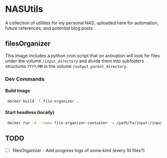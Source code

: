 # NASUtils

A collection of utilities for my personal NAS, uploaded here for automation, future references, and potential blog posts.

## filesOrganizer

This image includes a python cron script that on activation will look for files under the volume `/input_directory` and divide them into subfolders structures `YYYY/MM` in the volume `/output_parent_directory`.

### Dev Commands

#### Build Image

```sh
 docker build -t file-organizer .
```

#### Start headless (locally)

```sh
 docker run -d --name file-organizer-container -v /path/to/input:/input_directory -v /path/to/output:/output_parent_directory file-organizer
```

## TODO

* [ ] filesOrganizer - Add progress logs of some kind (every 10 files?)